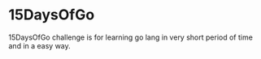 # 15DaysOfGo
15DaysOfGo challenge is for learning go lang in very short period of time and in a easy way.

